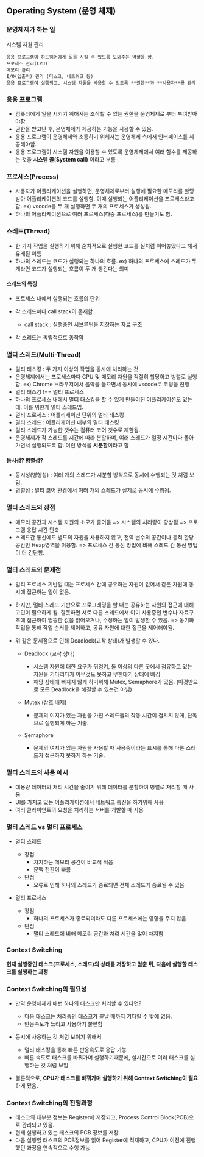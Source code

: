 ## Operating System (운영 체제)

### 운영체제가 하는 일

시스템 자원 관리

    응용 프로그램이 하드웨어에게 일을 시킬 수 있도록 도와주는 역할을 함.
    프로세스 관리(CPU)
    메모리 관리
    I/O(입출력) 관리 (디스크, 네트워크 등)
    응용 프로그램이 실행되고, 시스템 자원을 사용할 수 있도록 **권한**과 **사용자**를 관리

### 응용 프로그램

- 컴퓨터에게 일을 시키기 위해서는 조작할 수 있는 권한을 운영체제로 부터 부여받아야함.
- 권한을 받고난 후, 운영체제가 제공하는 기능을 사용할 수 있음.
- 응용 프로그램이 운영체제와 소통하기 위헤서는 운영체제 측에서 인터페이스를 제공해야함.
- 응용 프로그램이 시스템 자원을 이용할 수 있도록 운영체제에서 여러 함수를 제공하는 것을 **시스템 콜(System call)** 이라고 부름

### 프로세스(Process)

- 사용자가 어플리케이션을 실행하면, 운영체제로부터 실행에 필요한 메모리를 할당 받아 어플리케이션의 코드를 실행함. 이때 실행되는 어플리케이션을 프로세스라고 함.
  ex) vscode를 두 개 실행하면 두 개의 프로세스가 생성됨.
- 하나의 어플리케이션으로 여러 프로세스(다중 프로세스)를 만들기도 함.

### 스레드(Thread)

- 한 가지 작업을 실행하기 위해 순차적으로 실행한 코드를 실처럼 이어놓았다고 해서 유래된 이름
- 하나의 스레드는 코드가 실행되는 하나의 흐름.
  ex) 하나의 프로세스에 스레드가 두 개라면 코드가 실행되는 흐름이 두 개 생긴다는 의미

#### 스레드의 특징

- 프로세스 내에서 실행되는 흐름의 단위
- 각 스레드마다 call stack이 존재함

  - call stack : 실행중인 서브루틴을 저장하는 자료 구조

- 각 스레드는 독립적으로 동작함

### 멀티 스레드(Multi-Thread)

- 멀티 태스킹 : 두 가지 이상의 작업을 동시에 처리하는 것
- 운영체제에서는 프로세스마다 CPU 및 메모리 자원을 적절히 할당하고 벙렬로 실행함.
  ex) Chrome 브라우저에서 음악을 들으면서 동시에 vscode로 코딩을 진행
- 멀티 태스킹 !== 멀티 프로세스
- 하나의 프로세스 내에서 멀티 태스킹을 할 수 있게 만들어진 어플리케이션도 있는데, 이를 위한게 멀티 스레드임.
- 멀티 프로세스 : 어플리케이션 단위의 멀티 태스킹
- 멀티 스레드 : 어플리케이션 내부의 멀티 태스킹
- 멀티 스레드가 가능한 갯수는 컴퓨터 코어 갯수로 제한됨.
- 운영체제가 각 스레드를 시간에 따라 분할하며, 여러 스레드가 일정 시간마다 돌아가면서 실행되도록 함. 이런 방식을 **시분할**이라고 함

#### 동시성? 병렬성?

- 동시성(병행성) : 여러 개의 스레드가 시분할 방식으로 동시에 수행되는 것 처럼 보임.
- 병렬성 : 멀티 코어 환경에서 여러 개의 스레드가 실제로 동시에 수행됨.

### 멀티 스레드의 장점

- 메모리 공간과 시스템 자원의 소모가 줄어듬 => 시스템의 처리량이 향상됨 => 프로그램 응답 시간 단축
- 스레드간 통신에도 별도의 자원을 사용하지 않고, 전역 변수의 공간이나 동적 할당 공간인 Heap영역을 이용함. => 프로세스 간 통신 방법에 비해 스레드 간 통신 방법이 더 간단함.

### 멀티 스레드의 문제점

- 멀티 프로세스 기반일 때는 프로세스 간에 공유하는 자원이 없어서 같은 자원에 동시에 접근하는 일이 없음.
- 하지만, 멀티 스레드 기반으로 프로그래밍을 할 때는 공유하는 자원의 접근에 대해 고민이 필요하게 됨. 잘못하면 서로 다른 스레드에서 이미 사용중인 변수나 자료구조에 접근하여 엉뚱한 값을 읽어오거나, 수정하는 일이 발생할 수 있음.
  => 동기화 작업을 통해 작업 순서를 제어하고, 공유 자원에 대한 접근을 제어해야됨.
- 위 같은 문제점으로 인해 Deadlock(교착 상태)가 발생할 수 있다.

  - Deadlock (교착 상태)

    - 시스템 자원에 대한 요구가 뒤엉켜, 둘 이상의 다른 곳에서 점유하고 있는 자원을 기다리다가 아무것도 못하고 무한대기 상태에 빠짐
    - 해당 상태에 빠지지 않게 하기위해 Mutex, Semaphore가 있음.
      (이것만으로 모든 Deadlock을 해결할 수 있는건 아님)

  - Mutex (상호 배제)

    - 문제의 여지가 있는 자원을 가진 스레드들의 작동 시간이 겹치지 않게, 단독으로 실행되게 하는 기술.

  - Semaphore

    - 문제의 여지가 있는 자원을 사용할 때 사용중이라는 표시를 통해 다른 스레드가 접근하지 못하게 하는 기술.

### 멀티 스레드의 사용 예시

- 대용량 데이터의 처리 시간을 줄이기 위해 데이터를 분할하여 벙렬로 처리할 때 사용
- UI를 가지고 있는 어플리케이션에서 네트워크 통신을 하기위해 사용
- 여러 클라이언트의 요청을 처리하는 서버를 개발할 때 사용

### 멀티 스레드 vs 멀티 프로세스

- 멀티 스레드

  - 장점
    - 차지하는 메모리 공간이 비교적 적음
    - 문맥 전환이 빠름
  - 단점
    - 오류로 인해 하나의 스레드가 종료되면 전체 스레드가 종료될 수 있음

- 멀티 프로세스
  - 장점
    - 하나의 프로세스가 종료되더라도 다른 프로세스에는 영향을 주지 않음
  - 단점
    - 멀티 스레드에 비해 메모리 공간과 처리 시간을 많이 차지함

### Context Switching

**현재 실행중인 태스크(프로세스, 스레드)의 상태를 저장하고 멈춘 뒤, 다음에 실행할 태스크를 실행하는 과정**

### Context Switching의 필요성

- 만약 운영체제가 매번 하나의 태스크만 처리할 수 있다면?

  - 다음 태스크는 처리중인 태스크가 끝날 때까지 기다릴 수 밖에 없음.
  - 반응속도가 느리고 사용하기 불편함

- 동시에 사용하는 것 처럼 보이기 위해서

  - 멀티 태스킹을 통해 빠른 반응속도로 응답 가능
  - 빠른 속도로 태스크를 바꿔가며 실행하기때문에, 실시간으로 여러 태스크를 실행하는 것 처럼 보임

- 결론적으로, **CPU가 태스크를 바꿔가며 실행하기 위해 Context Switching이 필요**하게 됐음.

### Context Switching의 진행과정

- 태스크의 대부분 정보는 Register에 저장되고, Process Control Block(PCB)으로 관리되고 있음.
- 현재 실행하고 있는 태스크의 PCB 정보를 저장.
- 다음 실행할 태스크의 PCB정보를 읽어 Register에 적재하고, CPU가 이전에 진행했던 과정을 연속적으로 수행 가능

